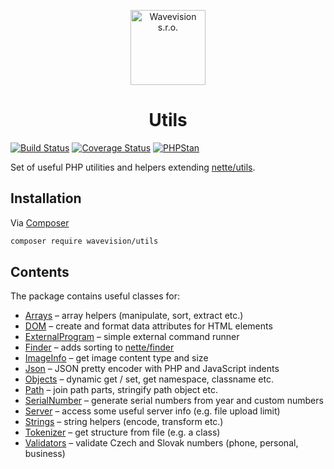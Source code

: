 <p align="center"><a href="https://github.com/wavevision"><img alt="Wavevision s.r.o." src="https://wavevision.com/images/wavevision-logo.png" width="120" /></a></p>
<h1 align="center">Utils</h1>

[![Build Status](https://travis-ci.org/wavevision/utils.svg?branch=master)](https://travis-ci.org/wavevision/utils)
[![Coverage Status](https://coveralls.io/repos/github/wavevision/utils/badge.svg?branch=master)](https://coveralls.io/github/wavevision/utils?branch=master)
[![PHPStan](https://img.shields.io/badge/style-level%20max-brightgreen.svg?label=phpstan)](https://github.com/phpstan/phpstan)

Set of useful PHP utilities and helpers extending [nette/utils](https://github.com/nette/utils).

## Installation

Via [Composer](https://getcomposer.org)

```bash
composer require wavevision/utils
```

## Contents

The package contains useful classes for:

- [Arrays](./src/Utils/Arrays.php) – array helpers (manipulate, sort, extract etc.)
- [DOM](./src/Utils/DOM) – create and format data attributes for HTML elements
- [ExternalProgram](./src/Utils/ExternalProgram/Executor.php) – simple external command runner
- [Finder](./src/Utils/Finder.php) – adds sorting to [nette/finder](https://github.com/nette/finder)
- [ImageInfo](./src/Utils/ImageInfo.php) – get image content type and size
- [Json](./src/Utils/Json.php) – JSON pretty encoder with PHP and JavaScript indents
- [Objects](./src/Utils/Objects.php) – dynamic get / set, get namespace, classname etc.
- [Path](./src/Utils/Path.php) – join path parts, stringify path object etc.
- [SerialNumber](./src/Utils/SerialNumber.php) – generate serial numbers from year and custom numbers
- [Server](./src/Utils/Server.php) – access some useful server info (e.g. file upload limit)
- [Strings](./src/Utils/Strings.php) – string helpers (encode, transform etc.)
- [Tokenizer](./src/Utils/Tokenizer/Tokenizer.php) – get structure from file (e.g. a class)
- [Validators](./src/Utils/Validators.php) – validate Czech and Slovak numbers (phone, personal, business)
